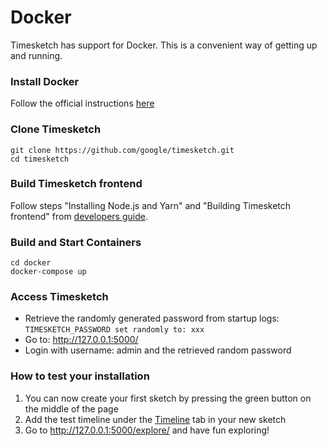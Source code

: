# Docker

Timesketch has support for Docker. This is a convenient way of getting up and running.

### Install Docker
Follow the official instructions [here](https://www.docker.com/community-edition)

### Clone Timesketch

```shell
git clone https://github.com/google/timesketch.git
cd timesketch
```

### Build Timesketch frontend
Follow steps "Installing Node.js and Yarn" and "Building Timesketch frontend" from [developers guide](../docs/Developers-Guide.md).

### Build and Start Containers

```shell
cd docker
docker-compose up
```

### Access Timesketch
* Retrieve the randomly generated password from startup logs: `TIMESKETCH_PASSWORD set randomly to: xxx`
* Go to: http://127.0.0.1:5000/
* Login with username: admin and the retrieved random password

### How to test your installation
1. You can now create your first sketch by pressing the green button on the middle of the page
2. Add the test timeline under the [Timeline](http://127.0.0.1:5000/sketch/1/timelines/) tab in your new sketch
3. Go to http://127.0.0.1:5000/explore/ and have fun exploring!
